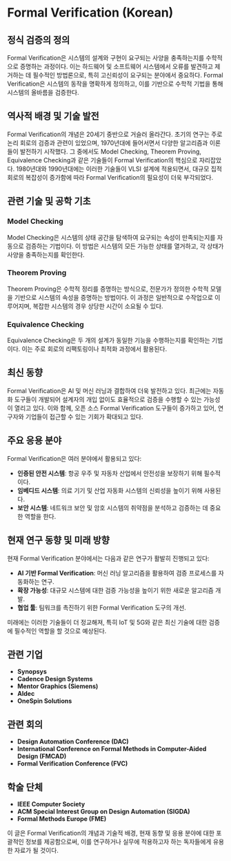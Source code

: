 # Formal Verification (Korean)

## 정식 검증의 정의

Formal Verification은 시스템의 설계와 구현이 요구되는 사양을 충족하는지를 수학적으로 증명하는 과정이다. 이는 하드웨어 및 소프트웨어 시스템에서 오류를 발견하고 제거하는 데 필수적인 방법론으로, 특히 고신뢰성이 요구되는 분야에서 중요하다. Formal Verification은 시스템의 동작을 명확하게 정의하고, 이를 기반으로 수학적 기법을 통해 시스템의 올바름을 검증한다.

## 역사적 배경 및 기술 발전

Formal Verification의 개념은 20세기 중반으로 거슬러 올라간다. 초기의 연구는 주로 논리 회로의 검증과 관련이 있었으며, 1970년대에 들어서면서 다양한 알고리즘과 이론들이 발전하기 시작했다. 그 중에서도 Model Checking, Theorem Proving, Equivalence Checking과 같은 기술들이 Formal Verification의 핵심으로 자리잡았다. 1980년대와 1990년대에는 이러한 기술들이 VLSI 설계에 적용되면서, 대규모 집적 회로의 복잡성이 증가함에 따라 Formal Verification의 필요성이 더욱 부각되었다.

## 관련 기술 및 공학 기초

### Model Checking

Model Checking은 시스템의 상태 공간을 탐색하여 요구되는 속성이 만족되는지를 자동으로 검증하는 기법이다. 이 방법은 시스템의 모든 가능한 상태를 열거하고, 각 상태가 사양을 충족하는지를 확인한다.

### Theorem Proving

Theorem Proving은 수학적 정리를 증명하는 방식으로, 전문가가 정의한 수학적 모델을 기반으로 시스템의 속성을 증명하는 방법이다. 이 과정은 일반적으로 수작업으로 이루어지며, 복잡한 시스템의 경우 상당한 시간이 소요될 수 있다.

### Equivalence Checking

Equivalence Checking은 두 개의 설계가 동일한 기능을 수행하는지를 확인하는 기법이다. 이는 주로 회로의 리팩토링이나 최적화 과정에서 활용된다.

## 최신 동향

Formal Verification은 AI 및 머신 러닝과 결합하여 더욱 발전하고 있다. 최근에는 자동화 도구들이 개발되어 설계자의 개입 없이도 효율적으로 검증을 수행할 수 있는 가능성이 열리고 있다. 이와 함께, 오픈 소스 Formal Verification 도구들이 증가하고 있어, 연구자와 기업들이 접근할 수 있는 기회가 확대되고 있다.

## 주요 응용 분야

Formal Verification은 여러 분야에서 활용되고 있다:

- **인증된 안전 시스템**: 항공 우주 및 자동차 산업에서 안전성을 보장하기 위해 필수적이다.
- **임베디드 시스템**: 의료 기기 및 산업 자동화 시스템의 신뢰성을 높이기 위해 사용된다.
- **보안 시스템**: 네트워크 보안 및 암호 시스템의 취약점을 분석하고 검증하는 데 중요한 역할을 한다.

## 현재 연구 동향 및 미래 방향

현재 Formal Verification 분야에서는 다음과 같은 연구가 활발히 진행되고 있다:

- **AI 기반 Formal Verification**: 머신 러닝 알고리즘을 활용하여 검증 프로세스를 자동화하는 연구.
- **확장 가능성**: 대규모 시스템에 대한 검증 가능성을 높이기 위한 새로운 알고리즘 개발.
- **협업 툴**: 팀워크를 촉진하기 위한 Formal Verification 도구의 개선.

미래에는 이러한 기술들이 더 정교해져, 특히 IoT 및 5G와 같은 최신 기술에 대한 검증에 필수적인 역할을 할 것으로 예상된다.

## 관련 기업

- **Synopsys**
- **Cadence Design Systems**
- **Mentor Graphics (Siemens)**
- **Aldec**
- **OneSpin Solutions**

## 관련 회의

- **Design Automation Conference (DAC)**
- **International Conference on Formal Methods in Computer-Aided Design (FMCAD)**
- **Formal Verification Conference (FVC)**

## 학술 단체

- **IEEE Computer Society**
- **ACM Special Interest Group on Design Automation (SIGDA)**
- **Formal Methods Europe (FME)**

이 글은 Formal Verification의 개념과 기술적 배경, 현재 동향 및 응용 분야에 대한 포괄적인 정보를 제공함으로써, 이를 연구하거나 실무에 적용하고자 하는 독자들에게 유용한 자료가 될 것이다.